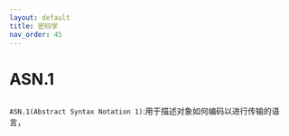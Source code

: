 ```yaml
---
layout: default
title: 密码学
nav_order: 45
---
```


# ASN.1

## 

`ASN.1(Abstract Syntax Notation 1)`:用于描述对象如何编码以进行传输的语言，

## 
